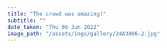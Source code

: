 ```yaml
---
title: "The crowd was amazing!"
subtitle: ""
date_taken: "Thu 09 Jun 2022"
image_path: "/assets/imgs/gallery/24A3806-2.jpg"
---
```

